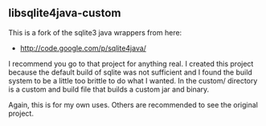 libsqlite4java-custom
---------------------
This is a fork of the sqlite3 java wrappers from here:

* http://code.google.com/p/sqlite4java/

I recommend you go to that project for anything real.  I created this project because the default build of sqlite was not sufficient and I found the build system to be a little too brittle to do what I wanted.  In the custom/ directory is a custom and build file that builds a custom jar and binary.

Again, this is for my own uses.  Others are recommended to see the original project.
